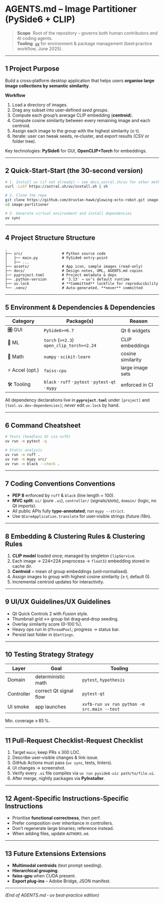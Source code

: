 # AGENTS.md – Image Partitioner (PySide6 + CLIP)

> **Scope**  Root of the repository – governs both human contributors _and_ AI coding agents.  
> **Tooling**  [`uv`](https://astral.sh/uv) for environment & package management (best‑practice workflow, June 2025).

---

## 1  Project Purpose

Build a cross‑platform desktop application that helps users **organise large image collections by semantic similarity**.

**Workflow**  
1. Load a directory of images.  
2. Drag any subset into user‑defined *seed groups*.  
3. Compute each group’s average CLIP embedding (**centroid**).  
4. Compute cosine similarity between every remaining image and each centroid.  
5. Assign each image to the group with the highest similarity (≥ τ).  
6. Iterate: user can tweak seeds, re‑cluster, and export results (CSV or folder tree).

Key technologies: **PySide6** for GUI, **OpenCLIP+Torch** for embeddings.

---

## 2  Quick‑Start‑Start (the 30‑second version)

```bash
# 1. Install uv (if not already) – see docs.astral.sh/uv for other methods
curl -LsSf https://astral.sh/uv/install.sh | sh

# 2. Clone the repo
git clone https://github.com/drustan-hawk/glowing-octo-robot.git image‑partitioner
cd image‑partitioner

# 3. Generate virtual environment and install dependencies
uv sync
```
---


## 4  Project Structure Structure

```
.
├── src/                  # Python source code
│   ├── main.py           # PySide6 entry‑point
│   ├── ...
├── assets/               # App icon, sample images (read‑only)
├── docs/                 # Design notes, UML, AGENTS.md copies
├── pyproject.toml        # Project metadata & deps
├── .python-version       # '3.13' → uv’s default runtime
├── uv.lock               # **Committed** lockfile for reproducibility
└── .venv/                # Auto‑generated, **never** committed
```
---

## 5  Environment & Dependencies & Dependencies

| Category | Package(s) | Reason |
|----------|------------|--------|
| 🎛 GUI | `PySide6>=6.7` | Qt 6 widgets |
| 🧠 ML | `torch` (`>=2.3`)<br>`open_clip_torch>=2.24` | CLIP embeddings |
| 🔬 Math | `numpy` · `scikit-learn` | cosine similarity |
| ⚡ Accel (opt.) | `faiss-cpu` | large image sets |
| 🛠 Tooling | `black` · `ruff` · `pytest` · `pytest-qt` · `mypy` | enforced in CI |

All dependency declarations live in **`pyproject.toml`** under `[project]` and `[tool.uv.dev-dependencies]`; _never_ edit `uv.lock` by hand.

---

## 6  Command Cheatsheet

```bash
# Tests (headless Qt via xvfb)
uv run -m pytest -q

# Static analysis
uv run -m ruff .
uv run -m mypy src/
uv run -m black --check .
```
---

## 7  Coding Conventions Conventions

* **PEP 8** enforced by `ruff` & `black` (line length = 100).
* **MVC split**: `ui/` (pure `.ui`), `controller/` (signals/slots), `domain/` (logic, no Qt imports).
* All public APIs fully **type‑annotated**; run `mypy --strict`.
* Use `QCoreApplication.translate` for user‑visible strings (future i18n).

---

## 8  Embedding & Clustering Rules & Clustering Rules

1. **CLIP model** loaded once; managed by singleton `ClipService`.
2. Each image → 224×224 preprocess → `float32` embedding stored in cache dir.
3. **Centroid** = mean of group embeddings (unit‑normalised).
4. Assign images to group with highest cosine similarity (≥ τ, default 0).
5. Incremental centroid updates for interactivity.

---

## 9  UI/UX Guidelines/UX Guidelines

* Qt Quick Controls 2 with *Fusion* style.
* Thumbnail grid ↔ group list drag‑and‑drop seeding.
* Overlay similarity score (0–100 %).
* Heavy ops run in `QThreadPool`; progress → status bar.
* Persist last folder in `QSettings`.

---

## 10  Testing Strategy Strategy

| Layer | Goal | Tooling |
|-------|------|---------|
| Domain | deterministic math | `pytest`, `hypothesis` |
| Controller | correct Qt signal flow | `pytest-qt` |
| UI smoke | app launches | `xvfb-run uv run python -m src.main --test` |

Min. coverage ≥ 85 %.

---

## 11  Pull‑Request Checklist‑Request Checklist

1. Target `main`; keep PRs ≤ 300 LOC.
2. Describe user‑visible changes & link issue.
3. GitHub Actions must pass (`uv sync`, tests, linters).
4. UI changes → screenshot.
5. Verify every `.ui` file compiles via `uv run pyside6-uic path/to/file.ui`.
6. After merge, nightly packages via **PyInstaller**.

---

## 12  Agent‑Specific Instructions‑Specific Instructions

* Prioritise **functional correctness**, then perf.
* Prefer composition over inheritance in controllers.
* Don’t regenerate large binaries; reference instead.
* When adding files, update `AUTHORS.md`.

---

## 13  Future Extensions Extensions

* **Multimodal centroids** (text prompt seeding).
* **Hierarchical grouping**.
* **faiss‑gpu** when CUDA present.
* **Export plug‑ins** – Adobe Bridge, JSON manifest.

---

*(End of AGENTS.md ‑ uv best‑practice edition)*

